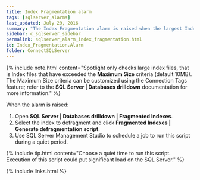 ```yaml
---
title: Index Fragmentation alarm
tags: [sqlserver_alarms]
last_updated: July 29, 2016
summary: "The Index Fragmentation alarm is raised when the largest Index file on the SQL Server is more than 5% fragmented. It is a good idea to defragment large index files that are more than 5% fragmented."
sidebar: c_sqlserver_sidebar
permalink: sqlserver_alarm_index_fragmentation.html
id: Index_Fragmentation.Alarm
folder: ConnectSQLServer
---
```



{% include note.html content="Spotlight only checks large index files, that is Index files that have exceeded the **Maximum Size** criteria (default 10MB). The Maximum Size criteria can be customized using the Connection Tags feature; refer to the **SQL Server \| Databases drilldown** documentation for more information." %}

When the alarm is raised:

1. Open **SQL Server \| Databases drilldown \| Fragmented Indexes**.
2. Select the index to defragment and click **Fragmented Indexes \| Generate defragmentation script**.
3. Use SQL Server Management Studio to schedule a job to run this script during a quiet period.


{% include tip.html content="Choose a quiet time to run this script. Execution of this script could put significant load on the SQL Server." %}

{% include links.html %}
